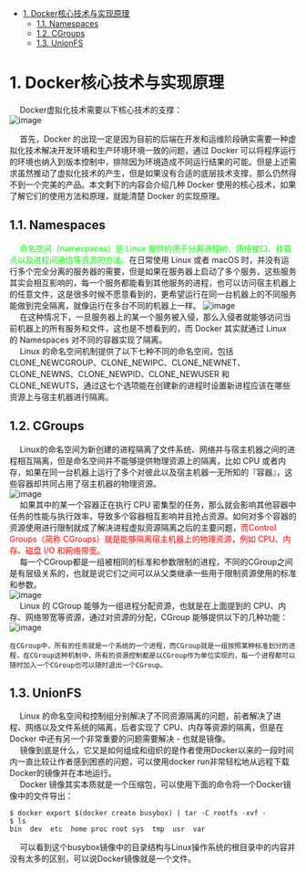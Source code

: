 <!-- TOC -->

- [1. Docker核心技术与实现原理](#1-docker核心技术与实现原理)
    - [1.1. Namespaces](#11-namespaces)
    - [1.2. CGroups](#12-cgroups)
    - [1.3. UnionFS](#13-unionfs)

<!-- /TOC -->

# 1. Docker核心技术与实现原理    

<!-- 
http://dockone.io/article/2941

-->
<!-- 
&emsp; docker本质就是宿主机的一个进程，docker是通过namespace实现资源隔离，通过cgroup实现资源限制，通过写时复制技术（copy-on-write）实现了高效的文件操作（类似虚拟机的磁盘比如分配500g并不是实际占用物理磁盘500g）  
&emsp; 1）namespaces 名称空间  
![image](https://gitee.com/wt1814/pic-host/raw/master/images/devops/docker/docker-18.png)  
&emsp; 2）control Group 控制组  
cgroup的特点是：  　　　

* cgroup的api以一个伪文件系统的实现方式，用户的程序可以通过文件系统实现cgroup的组件管理
* cgroup的组件管理操作单元可以细粒度到线程级别，另外用户可以创建和销毁cgroup，从而实现资源载分配和再利用
* 所有资源管理的功能都以子系统的方式实现，接口统一子任务创建之初与其父任务处于同一个cgroup的控制组
-->

&emsp; Docker虚拟化技术需要以下核心技术的支撑：  
![image](https://gitee.com/wt1814/pic-host/raw/master/images/devops/docker/docker-33.png)  

&emsp; 首先，Docker 的出现一定是因为目前的后端在开发和运维阶段确实需要一种虚拟化技术解决开发环境和生产环境环境一致的问题，通过 Docker 可以将程序运行的环境也纳入到版本控制中，排除因为环境造成不同运行结果的可能。但是上述需求虽然推动了虚拟化技术的产生，但是如果没有合适的底层技术支撑，那么仍然得不到一个完美的产品。本文剩下的内容会介绍几种 Docker 使用的核心技术，如果了解它们的使用方法和原理，就能清楚 Docker 的实现原理。  

## 1.1. Namespaces  
&emsp; <font color = "lime">命名空间（namespaces）是 Linux 提供的用于分离进程树、网络接口、挂载点以及进程间通信等资源的方法。</font>在日常使用 Linux 或者 macOS 时，并没有运行多个完全分离的服务器的需要，但是如果在服务器上启动了多个服务，这些服务其实会相互影响的，每一个服务都能看到其他服务的进程，也可以访问宿主机器上的任意文件，这是很多时候不愿意看到的，更希望运行在同一台机器上的不同服务能做到完全隔离，就像运行在多台不同的机器上一样。 
![image](https://gitee.com/wt1814/pic-host/raw/master/images/devops/docker/docker-34.png)  
&emsp; 在这种情况下，一旦服务器上的某一个服务被入侵，那么入侵者就能够访问当前机器上的所有服务和文件，这也是不想看到的，而 Docker 其实就通过 Linux 的 Namespaces 对不同的容器实现了隔离。  
&emsp; Linux 的命名空间机制提供了以下七种不同的命名空间，包括 CLONE_NEWCGROUP、CLONE_NEWIPC、CLONE_NEWNET、CLONE_NEWNS、CLONE_NEWPID、CLONE_NEWUSER 和 CLONE_NEWUTS，通过这七个选项能在创建新的进程时设置新进程应该在哪些资源上与宿主机器进行隔离。  

## 1.2. CGroups  
&emsp; Linux的命名空间为新创建的进程隔离了文件系统、网络并与宿主机器之间的进程相互隔离，但是命名空间并不能够提供物理资源上的隔离，比如 CPU 或者内存，如果在同一台机器上运行了多个对彼此以及宿主机器一无所知的『容器』，这些容器却共同占用了宿主机器的物理资源。  
![image](https://gitee.com/wt1814/pic-host/raw/master/images/devops/docker/docker-35.png)  
&emsp; 如果其中的某一个容器正在执行 CPU 密集型的任务，那么就会影响其他容器中任务的性能与执行效率，导致多个容器相互影响并且抢占资源。如何对多个容器的资源使用进行限制就成了解决进程虚拟资源隔离之后的主要问题，<font color = "red">而Control Groups（简称 CGroups）就是能够隔离宿主机器上的物理资源，例如 CPU、内存、磁盘 I/O 和网络带宽。</font>  
&emsp; 每一个CGroup都是一组被相同的标准和参数限制的进程，不同的CGroup之间是有层级关系的，也就是说它们之间可以从父类继承一些用于限制资源使用的标准和参数。  
![image](https://gitee.com/wt1814/pic-host/raw/master/images/devops/docker/docker-36.png)  
&emsp; Linux 的 CGroup 能够为一组进程分配资源，也就是在上面提到的 CPU、内存、网络带宽等资源，通过对资源的分配，CGroup 能够提供以下的几种功能：  
![image](https://gitee.com/wt1814/pic-host/raw/master/images/devops/docker/docker-37.png)  

    在CGroup中，所有的任务就是一个系统的一个进程，而CGroup就是一组按照某种标准划分的进程，在CGroup这种机制中，所有的资源控制都是以CGroup作为单位实现的，每一个进程都可以随时加入一个CGroup也可以随时退出一个CGroup。  

## 1.3. UnionFS  
&emsp; Linux 的命名空间和控制组分别解决了不同资源隔离的问题，前者解决了进程、网络以及文件系统的隔离，后者实现了 CPU、内存等资源的隔离，但是在 Docker 中还有另一个非常重要的问题需要解决 - 也就是镜像。  
&emsp; 镜像到底是什么，它又是如何组成和组织的是作者使用Docker以来的一段时间内一直比较让作者感到困惑的问题，可以使用docker run非常轻松地从远程下载Docker的镜像并在本地运行。  
&emsp; Docker 镜像其实本质就是一个压缩包，可以使用下面的命令将一个Docker镜像中的文件导出：  

```text
$ docker export $(docker create busybox) | tar -C rootfs -xvf -
$ ls
bin  dev  etc  home proc root sys  tmp  usr  var
```
&emsp; 可以看到这个busybox镜像中的目录结构与Linux操作系统的根目录中的内容并没有太多的区别，可以说Docker镜像就是一个文件。  
